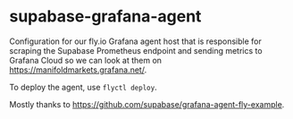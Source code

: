 # supabase-grafana-agent

Configuration for our fly.io Grafana agent host that is responsible for scraping
the Supabase Prometheus endpoint and sending metrics to Grafana Cloud so we can
look at them on https://manifoldmarkets.grafana.net/.

To deploy the agent, use `flyctl deploy`.

Mostly thanks to https://github.com/supabase/grafana-agent-fly-example.
